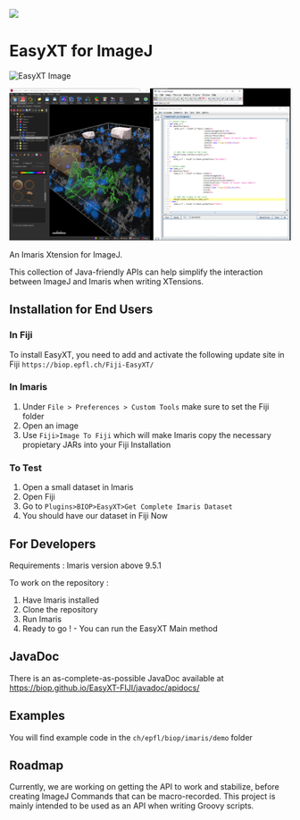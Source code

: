 [![](https://travis-ci.com/BIOP/EasyXT-FIJI.svg?branch=master)](https://travis-ci.com/BIOP/EasyXT-FIJI)

# EasyXT for ImageJ

![EasyXT Image](https://raw.githubusercontent.com/lacan/EasyXT/master/EasyXT-Logo.jpg)

![ScreenShot](https://raw.githubusercontent.com/BIOP/EasyXT-FIJI/master/images/screenshot.png)

An Imaris Xtension for ImageJ. 

This collection of Java-friendly APIs can help simplify the interaction between ImageJ and Imaris when writing XTensions.

## Installation for End Users

### In Fiji
To install EasyXT, you need to add and activate the following update site in Fiji
`https://biop.epfl.ch/Fiji-EasyXT/`

### In Imaris
1. Under `File > Preferences > Custom Tools` make sure to set the Fiji folder
2. Open an image
3. Use `Fiji>Image To Fiji` which will make Imaris copy the necessary propietary JARs into your Fiji Installation

### To Test
1. Open a small dataset in Imaris
2. Open Fiji
3. Go to `Plugins>BIOP>EasyXT>Get Complete Imaris Dataset`
4. You should have our dataset in Fiji Now

## For Developers
Requirements : Imaris version above 9.5.1 

To work on the repository : 
1. Have Imaris installed 
2. Clone the repository
4. Run Imaris
5. Ready to go ! - You can run the EasyXT Main method

## JavaDoc
There is an as-complete-as-possible JavaDoc available at
https://biop.github.io/EasyXT-FIJI/javadoc/apidocs/

## Examples

You will find example code in the `ch/epfl/biop/imaris/demo` folder

## Roadmap
Currently, we are working on getting the API to work and stabilize, before creating ImageJ Commands that can be macro-recorded. This project is mainly intended to be used as an API when writing Groovy scripts. 